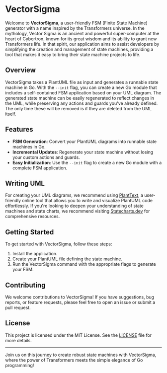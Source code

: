 # VectorSigma

Welcome to **VectorSigma**, a user-friendly FSM (Finite State Machine) generator
with a name inspired by the Transformers universe. In the mythology, Vector
Sigma is an ancient and powerful super-computer at the heart of Cybertron, known
for its great wisdom and its ability to grant new Transformers life. In that
spirit, our application aims to assist developers by simplifying the creation
and management of state machines, providing a tool that makes it easy to bring
their state machine projects to life.

## Overview

VectorSigma takes a PlantUML file as input and generates a runnable state
machine in Go. With the `--init` flag, you can create a new Go module that
includes a self-contained FSM application based on your UML diagram. The
generated state machine can be easily regenerated to reflect changes in the
UML, while preserving any actions and guards you've already defined. The only
time these will be removed is if they are deleted from the UML itself.

## Features

- **FSM Generation**: Convert your PlantUML diagrams into runnable state
  machines in Go.
- **Incremental Updates**: Regenerate your state machine without losing your
  custom actions and guards.
- **Easy Initialization**: Use the `--init` flag to create a new Go module with
  a complete FSM application.

## Writing UML

For creating your UML diagrams, we recommend using
[PlantText](https://planttext.com), a user-friendly online tool that allows you
to write and visualize PlantUML code effortlessly. If you're looking to deepen
your understanding of state machines and state charts, we recommend visiting
[Statecharts.dev](https://statecharts.dev) for comprehensive resources.

## Getting Started

To get started with VectorSigma, follow these steps:

1. Install the application.
2. Create your PlantUML file defining the state machine.
3. Run the VectorSigma command with the appropriate flags to generate your FSM.

## Contributing

We welcome contributions to VectorSigma! If you have suggestions, bug reports,
or feature requests, please feel free to open an issue or submit a pull
request.

## License

This project is licensed under the MIT License. See the [LICENSE](LICENSE) file
for more details.

---

Join us on this journey to create robust state machines with VectorSigma, where
the power of Transformers meets the simple elegance of Go programming!
